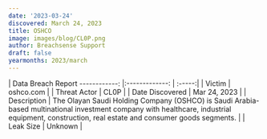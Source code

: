 ```yaml
---
date: '2023-03-24'
discovered: March 24, 2023
title: OSHCO
image: images/blog/CL0P.png
author: Breachsense Support
draft: false
yearmonths: 2023/march
---
```



| Data Breach Report
------------:     |:-------------:    | :-----:|
| Victim      | oshco.com      | 
| Threat Actor      | CL0P      | 
| Date Discovered      | Mar 24, 2023      | 
| Description      | The Olayan Saudi Holding Company (OSHCO) is Saudi Arabia-based multinational investment company with healthcare, industrial equipment, construction, real estate and consumer goods segments.      | 
| Leak Size      | Unknown      | 

